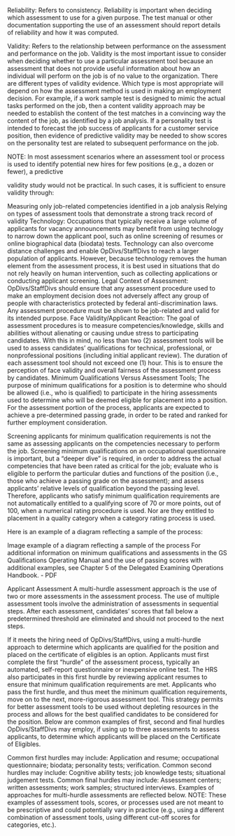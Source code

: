 
Reliability: Refers to consistency.
Reliability is important when deciding which assessment to use for a given purpose. The test manual or other documentation supporting the use of an assessment should report details of reliability and how it was computed.

Validity: Refers to the relationship between performance on the assessment and performance on the job. Validity is the most important issue to consider when deciding whether to use a particular assessment tool because an assessment that does not provide useful information about how an individual will perform on the job is of no value to the organization.
There are different types of validity evidence. Which type is most appropriate will depend on how the assessment method is used in making an employment decision. For example, if a work sample test is designed to mimic the actual tasks performed on the job, then a content validity approach may be needed to establish the content of the test matches in a convincing way the content of the job, as identified by a job analysis. If a personality test is intended to forecast the job success of applicants for a customer service position, then evidence of predictive validity may be needed to show scores on the personality test are related to subsequent performance on the job.

NOTE: In most assessment scenarios where an assessment tool or process is used to identify potential new hires for few positions (e.g., a dozen or fewer), a predictive

validity study would not be practical. In such cases, it is sufficient to ensure validity through:

Measuring only job-related competencies identified in a job analysis
Relying on types of assessment tools that demonstrate a strong track record of validity
Technology: Occupations that typically receive a large volume of applicants for vacancy announcements may benefit from using technology to narrow down the applicant pool, such as online screening of resumes or online biographical data (biodata) tests. Technology can also overcome distance challenges and enable OpDivs/StaffDivs to reach a larger population of applicants. However, because technology removes the human element from the assessment process, it is best used in situations that do not rely heavily on human intervention, such as collecting applications or conducting applicant screening.
Legal Context of Assessment: OpDivs/StaffDivs should ensure that any assessment procedure used to make an employment decision does not adversely affect any group of people with characteristics protected by federal anti-discrimination laws. Any assessment procedure must be shown to be job-related and valid for its intended purpose.
Face Validity/Applicant Reaction: The goal of assessment procedures is to measure competencies/knowledge, skills and abilities without alienating or causing undue stress to participating candidates. With this in mind, no less than two (2) assessment tools will be used to assess candidates’ qualifications for technical, professional, or nonprofessional positions (including initial applicant review). The duration of each assessment tool should not exceed one (1) hour. This is to ensure the perception of face validity and overall fairness of the assessment process by candidates.
Minimum Qualifications Versus Assessment Tools;
The purpose of minimum qualifications for a position is to determine who should be allowed (i.e., who is qualified) to participate in the hiring assessments used to determine who will be deemed eligible for placement into a position. For the assessment portion of the process, applicants are expected to achieve a pre-determined passing grade, in order to be rated and ranked for further employment consideration.

Screening applicants for minimum qualification requirements is not the same as assessing applicants on the competencies necessary to perform the job. Screening minimum qualifications on an occupational questionnaire is important, but a “deeper dive” is required, in order to address the actual competencies that have been rated as critical for the job; evaluate who is eligible to perform the particular duties and functions of the position (i.e., those who achieve a passing grade on the assessment); and assess applicants’ relative levels of qualification beyond the passing level. Therefore, applicants who satisfy minimum qualification requirements are not automatically entitled to a qualifying score of 70 or more points, out of 100, when a numerical rating procedure is used. Nor are they entitled to placement in a quality category when a category rating process is used.

Here is an example of a diagram reflecting a sample of the process:

Image
example of a diagram reflecting a sample of the process
For additional information on minimum qualifications and assessments in the GS Qualifications Operating Manual and the use of passing scores with additional examples, see Chapter 5 of the Delegated Examining Operations Handbook. - PDF

Applicant Assessment
A multi-hurdle assessment approach is the use of two or more assessments in the assessment process. The use of multiple assessment tools involve the administration of assessments in sequential steps. After each assessment, candidates’ scores that fall below a predetermined threshold are eliminated and should not proceed to the next steps.

If it meets the hiring need of OpDivs/StaffDivs, using a multi-hurdle approach to determine which applicants are qualified for the position and placed on the certificate of eligibles is an option. Applicants must first complete the first “hurdle” of the assessment process, typically an automated, self-report questionnaire or inexpensive online test. The HRS also participates in this first hurdle by reviewing applicant resumes to ensure that minimum qualification requirements are met. Applicants who pass the first hurdle, and thus meet the minimum qualification requirements, move on to the next, more-rigorous assessment tool. This strategy permits for better assessment tools to be used without depleting resources in the process and allows for the best qualified candidates to be considered for the position. Below are common examples of first, second and final hurdles OpDivs/StaffDivs may employ, if using up to three assessments to assess applicants, to determine which applicants will be placed on the Certificate of Eligibles.

Common first hurdles may include: Application and resume; occupational questionnaire; biodata; personality tests; verification.
Common second hurdles may include: Cognitive ability tests; job knowledge tests; situational judgement tests.
Common final hurdles may include: Assessment centers; written assessments; work samples; structured interviews.
Examples of approaches for multi-hurdle assessments are reflected below. NOTE: These examples of assessment tools, scores, or processes used are not meant to be prescriptive and could potentially vary in practice (e.g., using a different combination of assessment tools, using different cut-off scores for categories, etc.).
